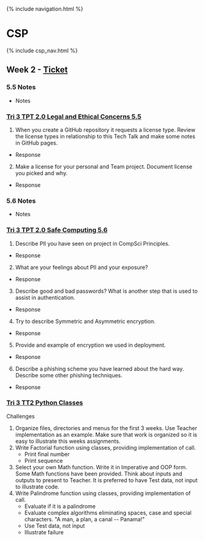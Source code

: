 {% include navigation.html %}

# CSP

{% include csp_nav.html %}

## Week 2 - [Ticket]()

### 5.5 Notes

* Notes

### [Tri 3 TPT 2.0 Legal and Ethical Concerns 5.5](https://github.com/nighthawkcoders/nighthawk_csp/wiki/Tri-3-TPT-2.0-Legal-and-Ethical-Concerns-5.5)

1. When you create a GitHub repository it requests a license type. Review the license types in relationship to this Tech Talk and make some notes in GitHub pages.
* Response

2. Make a license for your personal and Team project. Document license you picked and why.
* Response

### 5.6 Notes

* Notes

### [Tri 3 TPT 2.0 Safe Computing 5.6](https://github.com/nighthawkcoders/nighthawk_csp/wiki/Tri-3-TPT-2.0-Safe-Computing-5.6)

1. Describe PII you have seen on project in CompSci Principles.
* Response

2. What are your feelings about PII and your exposure?
* Response

3. Describe good and bad passwords? What is another step that is used to assist in authentication.
* Response

4. Try to describe Symmetric and Asymmetric encryption.
* Response

5. Provide and example of encryption we used in deployment.
* Response

6. Describe a phishing scheme you have learned about the hard way. Describe some other phishing techniques.
* Response

### [Tri 3 TT2 Python Classes](https://github.com/nighthawkcoders/nighthawk_csp/wiki/Tri-3-TT2-Python-Classes)

Challenges
1. Organize files, directories and menus for the first 3 weeks. Use Teacher implementation as an example. Make sure that work is organized so it is easy to illustrate this weeks assignments.
2. Write Factorial function using classes, providing implementation of call.
   * Print final number
   * Print sequence
3. Select your own Math function. Write it in Imperative and OOP form. Some Math functions have been provided. Think about inputs and outputs to present to Teacher. It is preferred to have Test data, not input to illustrate code.
4. Write Palindrome function using classes, providing implementation of call.
   * Evaluate if it is a palindrome
   * Evaluate complex algorithms eliminating spaces, case and special characters. "A man, a plan, a canal -- Panama!"
   * Use Test data, not input
   * Illustrate failure
